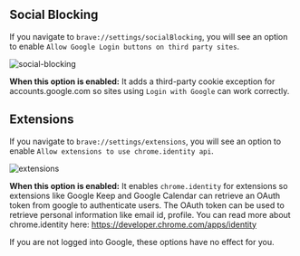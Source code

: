 ## Social Blocking

If you navigate to `brave://settings/socialBlocking`, you will see an option to enable `Allow Google Login buttons on third party sites`.

![social-blocking](https://jumde.github.io/img/google_login_social_blocking.png)

**When this option is enabled:** It adds a third-party cookie exception for accounts.google.com so sites using `Login with Google` can work correctly.

## Extensions

If you navigate to `brave://settings/extensions`, you will see an option to enable `Allow extensions to use chrome.identity api`.

![extensions](https://jumde.github.io/img/google_login_for_extensions.png?123)

**When this option is enabled:** It enables `chrome.identity` for extensions so extensions like Google Keep and Google Calendar can retrieve an OAuth token from google to authenticate users. The OAuth token can be used to retrieve personal information like email id, profile. You can read more about chrome.identity here: https://developer.chrome.com/apps/identity

If you are not logged into Google, these options have no effect for you.